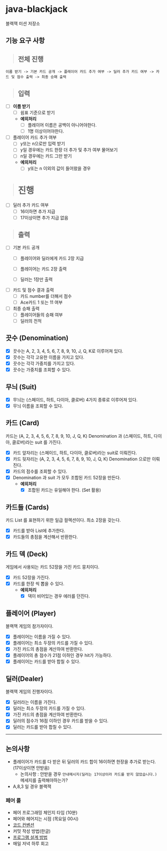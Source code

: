 # java-blackjack

블랙잭 미션 저장소

## 기능 요구 사항

> ## 전체 진행
`이름 받기 -> 기본 카드 공개 -> 플레이어 카드 추가 여부 -> 딜러 추가 카드 여부 -> 카드 및 점수 출력 -> 최종 승패 출력`


> ## 입력

- [ ] **이름 받기**
    - [ ] 쉼표 기준으로 받기
    - **예외처리**
        - [ ] 플레이어 이름은 공백이 아니어야한다.
        - [ ] 1명 이상이어야한다.

- [ ] 플레이어 카드 추가 여부
    - [ ] y또는 n으로만 입력 받기
    - [ ] y일 경우에는 카드 한장 더 추가 및 추가 여부 물어보기
    - [ ] n일 경우에는 카드 그만 받기
    - **예외처리**
        - [ ] y또는 n 이외의 값이 들어왔을 경우

> # 진행

- [ ] 딜러 추가 카드 여부
    - [ ] 16이하면 추가 지급
    - [ ] 17이상이면 추가 지급 없음

> ## 출력

- [ ] 기본 카드 공개
    - [ ] 플레이어와 딜러에게 카드 2장 지급
    - [ ] 플레이어는 카드 2장 출력
    - [ ] 딜러는 1장만 출력


- [ ] 카드 및 점수 결과 출력
    - [ ] 카드 number를 더해서 점수
    - [ ] Ace카드 1 또는 11 여부

- [ ] 최종 승패 출력
    - [ ] 플레이어들의 승패 여부
    - [ ] 딜러의 전적

## 끗수 (Denomination)

- [x] 끗수는 A, 2, 3, 4, 5, 6, 7, 8, 9, 10, J, Q, K로 이루어져 있다.
- [x] 끗수는 각각 고유한 이름을 가지고 있다.
- [x] 끗수는 각각 가중치를 가지고 있다.
- [x] 끗수는 가중치를 조회할 수 있다.

## 무늬 (Suit)

- [x] 무늬는 (스페이드, 하트, 다이아, 클로버) 4가지 종류로 이루어져 있다.
- [x] 무늬 이름을 조회할 수 있다.

## 카드 (Card)

카드는 (A, 2, 3, 4, 5, 6, 7, 8, 9, 10, J, Q, K) Denomination 과
(스페이드, 하트, 다이아, 클로버)라는 suit 를 가진다.

- [x] 카드 앞자리는 (스페이드, 하트, 다이아, 클로버)라는 suit로 이뤄진다.
- [x] 카드 뒷자리는 (A, 2, 3, 4, 5, 6, 7, 8, 9, 10, J, Q, K) Denomination 으로만 이뤄진다.
- [x] 카드의 점수를 조회할 수 있다.
- [x] Denomination 과 suit 가 모두 조합된 카드 52장을 만든다.
   - **예외처리**
       - [x] 조합된 카드는 유일해야 한다. (Set 활용)

## 카드들 (Cards)

카드 List 를 표현하기 위한 일급 컬렉션이다. 최소 2장을 갖는다.

- [x] 카드를 받아 List에 추가한다.
- [x] 카드들의 총점을 계산해서 반환한다.

## 카드 덱 (Deck)

게임에서 사용되는 카드 52장을 가진 카드 뭉치이다.

- [x] 카드 52장을 가진다.
- [x] 카드를 한장 씩 뽑을 수 있다.
  - **예외처리**
    - [x] 덱이 비어있는 경우 에러를 던진다.

## 플레이어 (Player)

블랙잭 게임의 참가자이다.

- [x] 플레이어는 이름을 가질 수 있다.
- [x] 플레이어는 최소 두장의 카드를 가질 수 있다.
- [x] 가진 카드의 총점을 계산하여 반환한다.
- [x] 플레이어의 총 점수가 21점 이하인 경우 hit가 가능하다.
- [x] 플레이어는 카드를 받아 합칠 수 있다.

## 딜러(Dealer)

블랙잭 게임의 진행자이다.

- [x] 딜러라는 이름을 가진다.
- [x] 딜러는 최소 두장의 카드를 가질 수 있다.
- [x] 가진 카드의 총점을 계산하여 반환한다.
- [x] 딜러의 점수가 16점 이하인 경우 카드를 받을 수 있다.
- [x] 딜러는 카드를 받아 합칠 수 있다.

---

## 논의사항

- 플레이어가 카드를 다 받은 뒤 딜러의 카드 합이 16이하면 한장을 추가로 받는다. (17이상이면 안받음)
    - 논의사항 : 안받을 경우 `안내메시지(딜러는 17이상이라 카드를 받지 않았습니다.)` 메세지를 출력해야하는가?
- A,8,3 일 경우 블랙잭

### 페어 룰

- 페어 프로그래밍 체인지 타임 (10분)
- 페어와 헤어지는 시점 (목요일 00시)
- [코드 컨벤션](https://github.com/woowacourse/woowacourse-docs/tree/master/styleguide/java)
- 커밋 작성 방법(한글)
- [프로그램 설계 방법](https://whimsical.com/sudaltest-JGN5vZ4gSkYxZGZJPjnnX3@2Ux7TurymNM4tJSA7FqU)
- 매일 저녁 하루 회고
